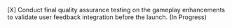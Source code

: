 [X] Conduct final quality assurance testing on the gameplay enhancements to validate user feedback integration before the launch. (In Progress)